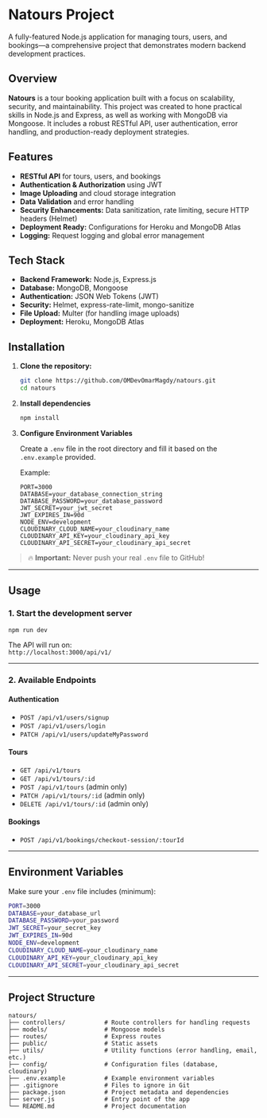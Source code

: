 # Natours Project

A fully-featured Node.js application for managing tours, users, and bookings—a comprehensive project that demonstrates modern backend development practices.

## Overview

**Natours** is a tour booking application built with a focus on scalability, security, and maintainability. This project was created to hone practical skills in Node.js and Express, as well as working with MongoDB via Mongoose. It includes a robust RESTful API, user authentication, error handling, and production-ready deployment strategies.

## Features

- **RESTful API** for tours, users, and bookings
- **Authentication & Authorization** using JWT
- **Image Uploading** and cloud storage integration
- **Data Validation** and error handling
- **Security Enhancements:** Data sanitization, rate limiting, secure HTTP headers (Helmet)
- **Deployment Ready:** Configurations for Heroku and MongoDB Atlas
- **Logging:** Request logging and global error management

## Tech Stack

- **Backend Framework:** Node.js, Express.js
- **Database:** MongoDB, Mongoose
- **Authentication:** JSON Web Tokens (JWT)
- **Security:** Helmet, express-rate-limit, mongo-sanitize
- **File Upload:** Multer (for handling image uploads)
- **Deployment:** Heroku, MongoDB Atlas

## Installation

1. **Clone the repository:**

   ```bash
   git clone https://github.com/OMDevOmarMagdy/natours.git
   cd natours

   ```

2. **Install dependencies**

   ```bash
   npm install
   ```

3. **Configure Environment Variables**

   Create a `.env` file in the root directory and fill it based on the `.env.example` provided.

   Example:

   ```env
   PORT=3000
   DATABASE=your_database_connection_string
   DATABASE_PASSWORD=your_database_password
   JWT_SECRET=your_jwt_secret
   JWT_EXPIRES_IN=90d
   NODE_ENV=development
   CLOUDINARY_CLOUD_NAME=your_cloudinary_name
   CLOUDINARY_API_KEY=your_cloudinary_api_key
   CLOUDINARY_API_SECRET=your_cloudinary_api_secret
   ```

> 🔥 **Important:** Never push your real `.env` file to GitHub!

---

## Usage

### 1. Start the development server

```bash
npm run dev
```

The API will run on:  
`http://localhost:3000/api/v1/`

---

### 2. Available Endpoints

#### Authentication

- `POST /api/v1/users/signup`
- `POST /api/v1/users/login`
- `PATCH /api/v1/users/updateMyPassword`

#### Tours

- `GET /api/v1/tours`
- `GET /api/v1/tours/:id`
- `POST /api/v1/tours` (admin only)
- `PATCH /api/v1/tours/:id` (admin only)
- `DELETE /api/v1/tours/:id` (admin only)

#### Bookings

- `POST /api/v1/bookings/checkout-session/:tourId`

---

## Environment Variables

Make sure your `.env` file includes (minimum):

```bash
PORT=3000
DATABASE=your_database_url
DATABASE_PASSWORD=your_password
JWT_SECRET=your_secret_key
JWT_EXPIRES_IN=90d
NODE_ENV=development
CLOUDINARY_CLOUD_NAME=your_cloudinary_name
CLOUDINARY_API_KEY=your_cloudinary_api_key
CLOUDINARY_API_SECRET=your_cloudinary_api_secret
```

---

## Project Structure

```plaintext
natours/
├── controllers/           # Route controllers for handling requests
├── models/                # Mongoose models
├── routes/                # Express routes
├── public/                # Static assets
├── utils/                 # Utility functions (error handling, email, etc.)
├── config/                # Configuration files (database, cloudinary)
├── .env.example           # Example environment variables
├── .gitignore             # Files to ignore in Git
├── package.json           # Project metadata and dependencies
├── server.js              # Entry point of the app
└── README.md              # Project documentation
```
